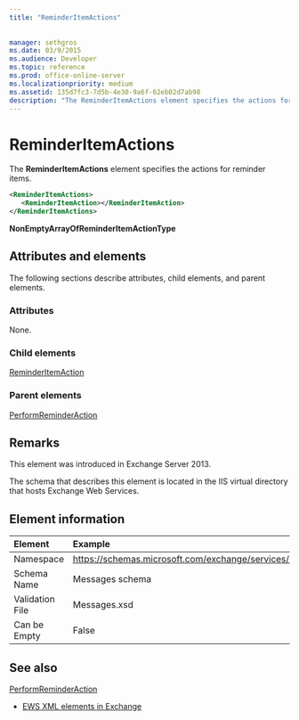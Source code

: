 ```yaml
---
title: "ReminderItemActions"
 
 
manager: sethgros
ms.date: 03/9/2015
ms.audience: Developer
ms.topic: reference
ms.prod: office-online-server
ms.localizationpriority: medium
ms.assetid: 135d7fc3-7d5b-4e30-9a6f-62eb02d7ab98
description: "The ReminderItemActions element specifies the actions for reminder items."
---
```


# ReminderItemActions

The **ReminderItemActions** element specifies the actions for reminder items. 
  
```XML
<ReminderItemActions>
   <ReminderItemAction></ReminderItemAction>
</ReminderItemActions>
```

 **NonEmptyArrayOfReminderItemActionType**
## Attributes and elements

The following sections describe attributes, child elements, and parent elements.
  
### Attributes

None.
  
### Child elements

[ReminderItemAction](reminderitemaction.md)
  
### Parent elements

[PerformReminderAction](performreminderaction.md)
  
## Remarks

This element was introduced in Exchange Server 2013.
  
The schema that describes this element is located in the IIS virtual directory that hosts Exchange Web Services.
  
## Element information

| Element | Example |
|:-----|:-----|
|Namespace  <br/> |https://schemas.microsoft.com/exchange/services/2006/messages  <br/> |
|Schema Name  <br/> |Messages schema  <br/> |
|Validation File  <br/> |Messages.xsd  <br/> |
|Can be Empty  <br/> |False  <br/> |
   
## See also



[PerformReminderAction](performreminderaction.md)


- [EWS XML elements in Exchange](ews-xml-elements-in-exchange.md)

